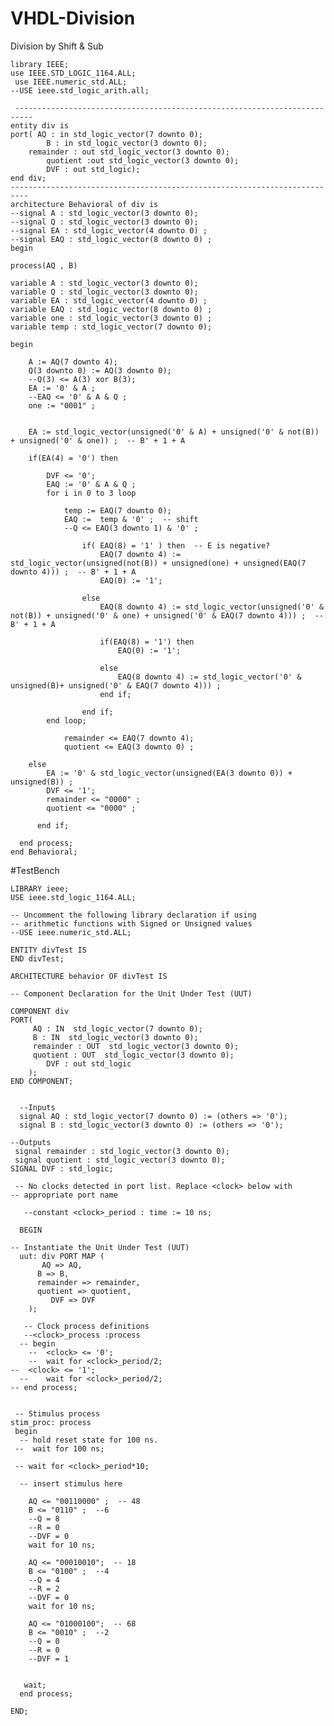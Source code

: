 # VHDL-Division
Division by Shift & Sub


    library IEEE;
    use IEEE.STD_LOGIC_1164.ALL;
     use IEEE.numeric_std.ALL;
    --USE ieee.std_logic_arith.all;

     --------------------------------------------------------------------------
    entity div is
  	port( AQ : in std_logic_vector(7 downto 0);
	  		B : in std_logic_vector(3 downto 0);
        remainder : out std_logic_vector(3 downto 0);
	  		quotient :out std_logic_vector(3 downto 0);
		  	DVF : out std_logic);
    end div;
    --------------------------------------------------------------------------
    architecture Behavioral of div is
	--signal A : std_logic_vector(3 downto 0);
	--signal Q : std_logic_vector(3 downto 0);
	--signal EA : std_logic_vector(4 downto 0) ;
	--signal EAQ : std_logic_vector(8 downto 0) ;
    begin

    process(AQ , B)

	variable A : std_logic_vector(3 downto 0);
	variable Q : std_logic_vector(3 downto 0);
	variable EA : std_logic_vector(4 downto 0) ;
	variable EAQ : std_logic_vector(8 downto 0) ;
	variable one : std_logic_vector(3 downto 0) ;
	variable temp : std_logic_vector(7 downto 0);
	
	begin 
	
		A := AQ(7 downto 4);
		Q(3 downto 0) := AQ(3 downto 0);
		--Q(3) <= A(3) xor B(3);
		EA := '0' & A ;
		--EAQ <= '0' & A & Q ;
		one := "0001" ;
		
		  
		EA := std_logic_vector(unsigned('0' & A) + unsigned('0' & not(B)) + unsigned('0' & one)) ;  -- B' + 1 + A
		
		if(EA(4) = '0') then
		
			DVF <= '0';
			EAQ := '0' & A & Q ;
			for i in 0 to 3 loop
			
				temp := EAQ(7 downto 0);
				EAQ :=  temp & '0' ;  -- shift
				--Q <= EAQ(3 downto 1) & '0' ;
		
					if( EAQ(8) = '1' ) then  -- E is negative?
						EAQ(7 downto 4) := std_logic_vector(unsigned(not(B)) + unsigned(one) + unsigned(EAQ(7 downto 4))) ;  -- B' + 1 + A
						EAQ(0) := '1';
						
					else 
						EAQ(8 downto 4) := std_logic_vector(unsigned('0' & not(B)) + unsigned('0' & one) + unsigned('0' & EAQ(7 downto 4))) ;  -- B' + 1 + A
						
					  	if(EAQ(8) = '1') then
						  	EAQ(0) := '1';
						 
					  	else
				  			EAQ(8 downto 4) := std_logic_vector('0' & unsigned(B)+ unsigned('0' & EAQ(7 downto 4))) ;
				  		end if;
						
	  				end if;
	  		end loop;
			
		  		remainder <= EAQ(7 downto 4);
		  		quotient <= EAQ(3 downto 0) ;
				
  		else
		  	EA := '0' & std_logic_vector(unsigned(EA(3 downto 0)) + unsigned(B)) ;
		  	DVF <= '1';
		  	remainder <= "0000" ;
		  	quotient <= "0000" ;	
			
		  end if;	
			
	  end process;
    end Behavioral;




#TestBench

    LIBRARY ieee;
    USE ieee.std_logic_1164.ALL;
 
    -- Uncomment the following library declaration if using
    -- arithmetic functions with Signed or Unsigned values
    --USE ieee.numeric_std.ALL;
 
    ENTITY divTest IS
    END divTest;
 
    ARCHITECTURE behavior OF divTest IS 
 
    -- Component Declaration for the Unit Under Test (UUT)
 
    COMPONENT div
    PORT(
         AQ : IN  std_logic_vector(7 downto 0);
         B : IN  std_logic_vector(3 downto 0);
         remainder : OUT  std_logic_vector(3 downto 0);
         quotient : OUT  std_logic_vector(3 downto 0);
			DVF : out std_logic
        );
    END COMPONENT;
    

      --Inputs
      signal AQ : std_logic_vector(7 downto 0) := (others => '0');
      signal B : std_logic_vector(3 downto 0) := (others => '0');

 	--Outputs
     signal remainder : std_logic_vector(3 downto 0);
     signal quotient : std_logic_vector(3 downto 0);
  	SIGNAL DVF : std_logic;
  
     -- No clocks detected in port list. Replace <clock> below with 
    -- appropriate port name 
 
       --constant <clock>_period : time := 10 ns;
 
      BEGIN
 
	-- Instantiate the Unit Under Test (UUT)
      uut: div PORT MAP (
           AQ => AQ,
          B => B,
          remainder => remainder,
          quotient => quotient,
			 DVF => DVF
        );

       -- Clock process definitions
       --<clock>_process :process
      -- begin
	    --	<clock> <= '0';
	    --	wait for <clock>_period/2;
  	--	<clock> <= '1';
	  --	wait for <clock>_period/2;
    -- end process;
 

     -- Stimulus process
    stim_proc: process
     begin		
      -- hold reset state for 100 ns.
     --  wait for 100 ns;	

     -- wait for <clock>_period*10;

      -- insert stimulus here 

		AQ <= "00110000" ;  -- 48
		B <= "0110" ;  --6
		--Q = 8 
		--R = 0
		--DVF = 0
		wait for 10 ns;
		
		AQ <= "00010010";  -- 18
		B <= "0100" ;  --4
		--Q = 4 
		--R = 2
		--DVF = 0
		wait for 10 ns;
		
		AQ <= "01000100";  -- 68
		B <= "0010" ;  --2
		--Q = 0 
		--R = 0
		--DVF = 1
		
		
       wait;
      end process;

    END;

